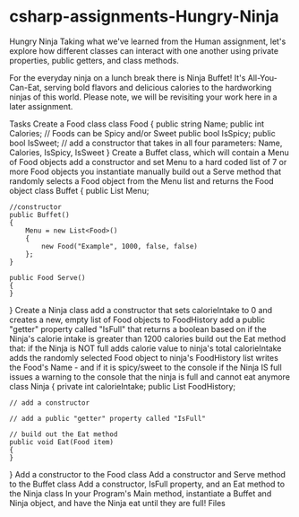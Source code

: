 # csharp-assignments-Hungry-Ninja

Hungry Ninja
Taking what we've learned from the Human assignment, let's explore how different classes can interact with one another using private properties, public getters, and class methods.

For the everyday ninja on a lunch break there is Ninja Buffet! It's All-You-Can-Eat, serving bold flavors and delicious calories to the hardworking ninjas of this world. Please note, we will be revisiting your work here in a later assignment.

Tasks
Create a Food class
class Food
{
    public string Name;
    public int Calories;
    // Foods can be Spicy and/or Sweet
    public bool IsSpicy; 
    public bool IsSweet; 
    // add a constructor that takes in all four parameters: Name, Calories, IsSpicy, IsSweet
}
Create a Buffet class, which will contain a Menu of Food objects
add a constructor and set Menu to a hard coded list of 7 or more Food objects you instantiate manually
build out a Serve method that randomly selects a Food object from the Menu list and returns the Food object
class Buffet
{
    public List<Food> Menu;
     
    //constructor
    public Buffet()
    {
        Menu = new List<Food>()
        {
            new Food("Example", 1000, false, false)
        };
    }
     
    public Food Serve()
    {
    }
}
Create a Ninja class
add a constructor that sets calorieIntake to 0 and creates a new, empty list of Food objects to FoodHistory
add a public "getter" property called "IsFull" that returns a boolean based on if the Ninja's calorie intake is greater than 1200 calories
build out the Eat method that: if the Ninja is NOT full
adds calorie value to ninja's total calorieIntake
adds the randomly selected Food object to ninja's FoodHistory list
writes the Food's Name - and if it is spicy/sweet to the console
if the Ninja IS full
issues a warning to the console that the ninja is full and cannot eat anymore
class Ninja
{
    private int calorieIntake;
    public List<Food> FoodHistory;
     
    // add a constructor
     
    // add a public "getter" property called "IsFull"
     
    // build out the Eat method
    public void Eat(Food item)
    {
    }
}
 Add a constructor to the Food class
 Add a constructor and Serve method to the Buffet class
 Add a constructor, IsFull property, and an Eat method to the Ninja class
 In your Program's Main method, instantiate a Buffet and Ninja object, and have the Ninja eat until they are full!
Files
